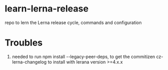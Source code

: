 # learn-lerna-release
repo to lern the Lerna release cycle, commands and configuration


# Troubles
1. needed to run npm install --legacy-peer-deps, to get the commitizen cz-lerna-changelog to install with lerana version >=4.x.x
